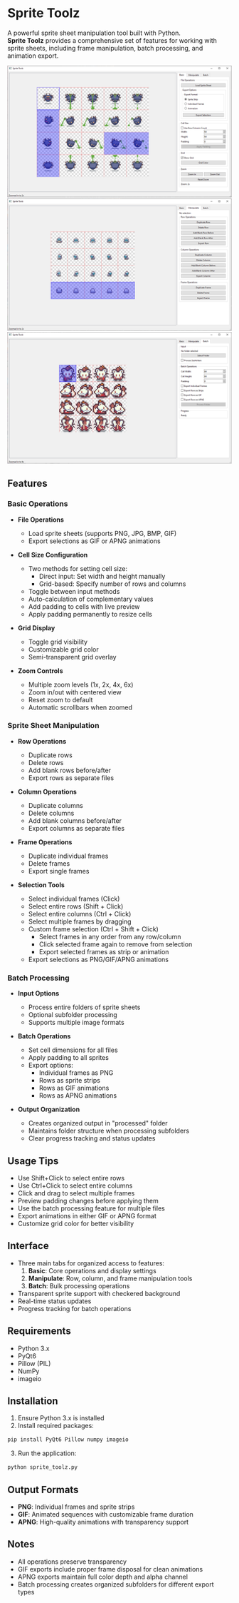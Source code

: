 # Sprite Toolz

A powerful sprite sheet manipulation tool built with Python.\
**Sprite Toolz** provides a comprehensive set of features for working with sprite sheets, including frame manipulation, batch processing, and animation export.

![Sprite Toolz - Main options Screenshot](screenshot01.png)
![Sprite Toolz - Manipulation options Screenshot](screenshot02.png)
![Sprite Toolz - Batch options Screenshot](screenshot03.png)

## Features

### Basic Operations
- **File Operations**
  - Load sprite sheets (supports PNG, JPG, BMP, GIF)
  - Export selections as GIF or APNG animations
  
- **Cell Size Configuration**
  - Two methods for setting cell size:
    - Direct input: Set width and height manually
    - Grid-based: Specify number of rows and columns
  - Toggle between input methods
  - Auto-calculation of complementary values
  - Add padding to cells with live preview
  - Apply padding permanently to resize cells
  
- **Grid Display**
  - Toggle grid visibility
  - Customizable grid color
  - Semi-transparent grid overlay
  
- **Zoom Controls**
  - Multiple zoom levels (1x, 2x, 4x, 6x)
  - Zoom in/out with centered view
  - Reset zoom to default
  - Automatic scrollbars when zoomed

### Sprite Sheet Manipulation
- **Row Operations**
  - Duplicate rows
  - Delete rows
  - Add blank rows before/after
  - Export rows as separate files
  
- **Column Operations**
  - Duplicate columns
  - Delete columns
  - Add blank columns before/after
  - Export columns as separate files
  
- **Frame Operations**
  - Duplicate individual frames
  - Delete frames
  - Export single frames
  
- **Selection Tools**
  - Select individual frames (Click)
  - Select entire rows (Shift + Click)
  - Select entire columns (Ctrl + Click)
  - Select multiple frames by dragging
  - Custom frame selection (Ctrl + Shift + Click)
    - Select frames in any order from any row/column
    - Click selected frame again to remove from selection
    - Export selected frames as strip or animation
  - Export selections as PNG/GIF/APNG animations

### Batch Processing
- **Input Options**
  - Process entire folders of sprite sheets
  - Optional subfolder processing
  - Supports multiple image formats
  
- **Batch Operations**
  - Set cell dimensions for all files
  - Apply padding to all sprites
  - Export options:
    - Individual frames as PNG
    - Rows as sprite strips
    - Rows as GIF animations
    - Rows as APNG animations
  
- **Output Organization**
  - Creates organized output in "processed" folder
  - Maintains folder structure when processing subfolders
  - Clear progress tracking and status updates

## Usage Tips
- Use Shift+Click to select entire rows
- Use Ctrl+Click to select entire columns
- Click and drag to select multiple frames
- Preview padding changes before applying them
- Use the batch processing feature for multiple files
- Export animations in either GIF or APNG format
- Customize grid color for better visibility

## Interface
- Three main tabs for organized access to features:
  1. **Basic**: Core operations and display settings
  2. **Manipulate**: Row, column, and frame manipulation tools
  3. **Batch**: Bulk processing operations
- Transparent sprite support with checkered background
- Real-time status updates
- Progress tracking for batch operations

## Requirements
- Python 3.x
- PyQt6
- Pillow (PIL)
- NumPy
- imageio

## Installation
1. Ensure Python 3.x is installed
2. Install required packages:
```bash
pip install PyQt6 Pillow numpy imageio
```
3. Run the application:
```bash
python sprite_toolz.py
```


## Output Formats
- **PNG**: Individual frames and sprite strips
- **GIF**: Animated sequences with customizable frame duration
- **APNG**: High-quality animations with transparency support

## Notes
- All operations preserve transparency
- GIF exports include proper frame disposal for clean animations
- APNG exports maintain full color depth and alpha channel
- Batch processing creates organized subfolders for different export types 
